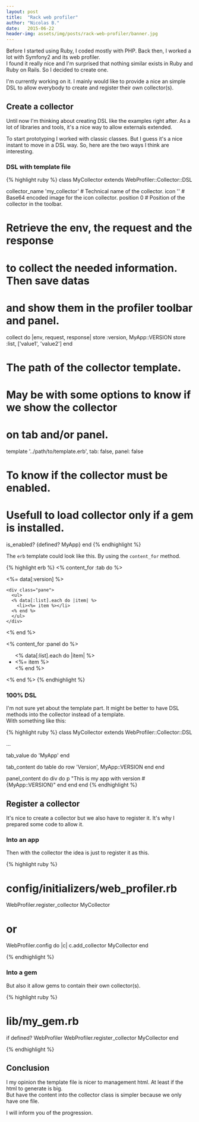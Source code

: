 ```yaml
---
layout: post
title:  "Rack web profiler"
author: "Nicolas B."
date:   2015-06-22
header-img: assets/img/posts/rack-web-profiler/banner.jpg
---
```


Before I started using Ruby, I coded mostly with PHP. Back then, I worked a lot with Symfony2 and its web profiler.  
I found it really nice and I'm surprised that nothing similar exists in Ruby and Ruby on Rails.
So I decided to create one.

I'm currently working on it. I mainly would like to provide a nice an simple DSL to allow everybody
to create and register their own collector(s).

## Create a collector

Until now I'm thinking about creating DSL like the examples right after.
As a lot of libraries and tools, it's a nice way to allow externals extended.

To start prototyping I worked with classic classes. But I guess it's a nice instant to move in a DSL way.
So, here are the two ways I think are interesting.

### DSL with template file

{% highlight ruby %}
class MyCollector
  extends WebProfiler::Collector::DSL

  collector_name 'my_collector' # Technical name of the collector.
  icon     ''                   # Base64 encoded image for the icon collector.
  position 0                    # Position of the collector in the toolbar.

  # Retrieve the env, the request and the response
  # to collect the needed information. Then save datas
  # and show them in the profiler toolbar and panel.
  collect do |env, request, response|
    store :version, MyApp::VERSION
    store :list, ['value1', 'value2']
  end

  # The path of the collector template.
  # May be with some options to know if we show the collector
  # on tab and/or panel.
  template '../path/to/template.erb', tab: false, panel: false

  # To know if the collector must be enabled.
  # Usefull to load collector only if a gem is installed.
  is_enabled? {defined? MyApp}
end
{% endhighlight %}

The `erb` template could look like this. By using the `content_for` method.

{% highlight erb %}
<% content_for :tab do %>
  <!-- Here the tab content -->

  <div class="tab">
    <%= data[:version] %>

    <div class="pane">
      <ul>
      <% data[:list].each do |item| %>
        <li><%= item %></li>
      <% end %>
      </ul>
    </div>
  </div>
<% end %>

<% content_for :panel do %>
  <!-- Here the tab -->

  <div class="panel">
    <ul>
    <% data[:list].each do |item| %>
      <li><%= item %></li>
    <% end %>
    </ul>
  </div>
<% end %>
{% endhighlight %}


### 100% DSL

I'm not sure yet about the template part. It might be better to
have DSL methods into the collector instead of a template.  
With something like this:

{% highlight ruby %}
class MyCollector
  extends WebProfiler::Collector::DSL

  ...

  tab_value do
    'MyApp'
  end

  tab_content do
    table do
      row 'Version', MyApp::VERSION
    end
  end

  panel_content do
    div do
      p "This is my app with version #{MyApp::VERSION}"
    end
  end
end
{% endhighlight %}


## Register a collector

It's nice to create a collector but we also have to register it. It's why I prepared some code to allow it.

### Into an app

Then with the collector the idea is just to register it as this.

{% highlight ruby %}
# config/initializers/web_profiler.rb

WebProfiler.register_collector MyCollector

# or

WebProfiler.config do |c|
  c.add_collector MyCollector
end

{% endhighlight %}


### Into a gem

But also it allow gems to contain their own collector(s).

{% highlight ruby %}
# lib/my_gem.rb

if defined? WebProfiler
  WebProfiler.register_collector MyCollector
end

{% endhighlight %}


## Conclusion

I my opinion the template file is nicer to management html. At least if the html to generate is big.  
But have the content into the collector class is simpler because we only have one file.


I will inform you of the progression.
